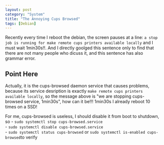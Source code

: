 ```yaml
---
layout: post
category: "System"
title: "The Annoying Cups Browsed"
tags: [Debian]
---
```

Recently every time I reboot the debian, the screen pauses at a line: `a stop job is running for make remote cups printers available locally` and I must wait 1min30s!!. And I directly goolged this sentence only to find that there are not many people who dicuss it, and this sentence has also grammar error.

<!--more-->

## Point Here

Actually, it is the cups-browsed daemon service that causes problems, because its service desription is exactly `make remote cups printers available locally`, so the message above is "we are stopping cups-browsed service, 1min30s", how can it be!!! 1min30s I already reboot 10 times on a SSD!

For me, cups-browsed is useless, I should disable it from boot to shutdown, so
	- `sudo systemctl stop cups-browsed.service`  
	- `sudo systemctl disable cups-browsed.service`  
	- `sudo systemctl status cups-browsed` or `sudo systemctl is-enabled cups-browsed`to verify
